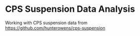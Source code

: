 # CPS Suspension Data Analysis

Working with CPS suspension data from https://github.com/hunterowens/cps-suspension
